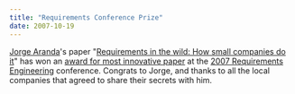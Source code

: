 ```yaml
---
title: "Requirements Conference Prize"
date: 2007-10-19
---
```

<a href="http://catenary.wordpress.com">Jorge Aranda</a>'s paper "<a href="http://www.cs.toronto.edu/~jaranda/pubs/REintheWild-RE07.pdf">Requirements in the wild: How small companies do it</a>" has won an <a href="http://catenary.wordpress.com/2007/10/19/re07-in-delhi-got-an-award/">award for most innovative paper</a> at the <a href="http://www.re07.org/home/">2007 Requirements Engineering</a> conference.  Congrats to Jorge, and thanks to all the local companies that agreed to share their secrets with him.
